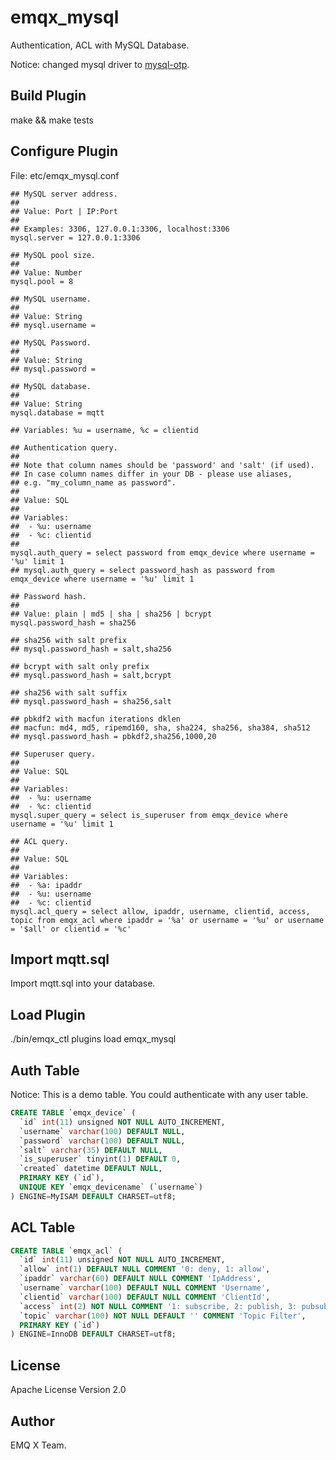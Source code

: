 
emqx_mysql
===============

Authentication, ACL with MySQL Database.

Notice: changed mysql driver to [mysql-otp](https://github.com/mysql-otp/mysql-otp).

Build Plugin
-------------

make && make tests

Configure Plugin
----------------

File: etc/emqx_mysql.conf

```
## MySQL server address.
##
## Value: Port | IP:Port
##
## Examples: 3306, 127.0.0.1:3306, localhost:3306
mysql.server = 127.0.0.1:3306

## MySQL pool size.
##
## Value: Number
mysql.pool = 8

## MySQL username.
##
## Value: String
## mysql.username =

## MySQL Password.
##
## Value: String
## mysql.password =

## MySQL database.
##
## Value: String
mysql.database = mqtt

## Variables: %u = username, %c = clientid

## Authentication query.
##
## Note that column names should be 'password' and 'salt' (if used).
## In case column names differ in your DB - please use aliases,
## e.g. "my_column_name as password".
##
## Value: SQL
##
## Variables:
##  - %u: username
##  - %c: clientid
##
mysql.auth_query = select password from emqx_device where username = '%u' limit 1
## mysql.auth_query = select password_hash as password from emqx_device where username = '%u' limit 1

## Password hash.
##
## Value: plain | md5 | sha | sha256 | bcrypt
mysql.password_hash = sha256

## sha256 with salt prefix
## mysql.password_hash = salt,sha256

## bcrypt with salt only prefix
## mysql.password_hash = salt,bcrypt

## sha256 with salt suffix
## mysql.password_hash = sha256,salt

## pbkdf2 with macfun iterations dklen
## macfun: md4, md5, ripemd160, sha, sha224, sha256, sha384, sha512
## mysql.password_hash = pbkdf2,sha256,1000,20

## Superuser query.
##
## Value: SQL
##
## Variables:
##  - %u: username
##  - %c: clientid
mysql.super_query = select is_superuser from emqx_device where username = '%u' limit 1

## ACL query.
##
## Value: SQL
##
## Variables:
##  - %a: ipaddr
##  - %u: username
##  - %c: clientid
mysql.acl_query = select allow, ipaddr, username, clientid, access, topic from emqx_acl where ipaddr = '%a' or username = '%u' or username = '$all' or clientid = '%c'

```

Import mqtt.sql
---------------

Import mqtt.sql into your database.

Load Plugin
-----------

./bin/emqx_ctl plugins load emqx_mysql

Auth Table
----------

Notice: This is a demo table. You could authenticate with any user table.

```sql
CREATE TABLE `emqx_device` (
  `id` int(11) unsigned NOT NULL AUTO_INCREMENT,
  `username` varchar(100) DEFAULT NULL,
  `password` varchar(100) DEFAULT NULL,
  `salt` varchar(35) DEFAULT NULL,
  `is_superuser` tinyint(1) DEFAULT 0,
  `created` datetime DEFAULT NULL,
  PRIMARY KEY (`id`),
  UNIQUE KEY `emqx_devicename` (`username`)
) ENGINE=MyISAM DEFAULT CHARSET=utf8;
```

ACL Table
----------

```sql
CREATE TABLE `emqx_acl` (
  `id` int(11) unsigned NOT NULL AUTO_INCREMENT,
  `allow` int(1) DEFAULT NULL COMMENT '0: deny, 1: allow',
  `ipaddr` varchar(60) DEFAULT NULL COMMENT 'IpAddress',
  `username` varchar(100) DEFAULT NULL COMMENT 'Username',
  `clientid` varchar(100) DEFAULT NULL COMMENT 'ClientId',
  `access` int(2) NOT NULL COMMENT '1: subscribe, 2: publish, 3: pubsub',
  `topic` varchar(100) NOT NULL DEFAULT '' COMMENT 'Topic Filter',
  PRIMARY KEY (`id`)
) ENGINE=InnoDB DEFAULT CHARSET=utf8;
```

License
-------

Apache License Version 2.0

Author
------

EMQ X Team.
